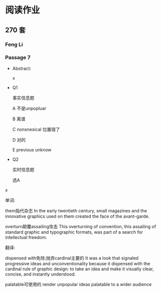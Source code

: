 # 阅读作业

## 270 套

### Feng Li

### Passage 7

* Abstract: 

  x

* Q1

  事实信息题

  A	不是unpopluar

  B	离谱

  C	nonsnesical 位置错了

  D	对的

  E	previous unknow

* Q2

  实时信息题

  选A

x

单词:



them指代杂志	In the early twentieth century, small magazines and the innovative graphics used on them created the face of the avant-garde.

overturn颠覆assailing攻击	This overturning of convention, this assailing of standard graphic and typographic formats, was part of a search for intellectual freedom. 



翻译:

dispensed with免除;抛弃cardinal主要的	It was a look that signaled progressive ideas and unconventionality because it dispensed with the cardinal rule of graphic design: to take an idea and make it visually clear, concise, and instantly understood.

palatable可使用的	render unpopular ideas palatable to a wider audience






